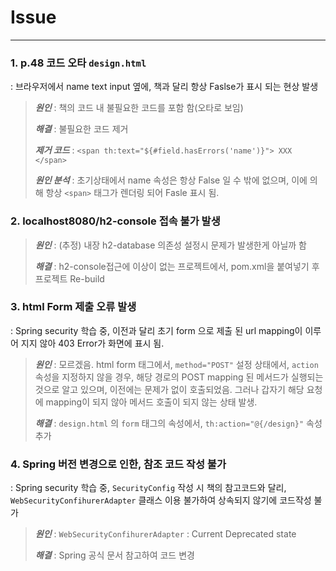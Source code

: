 # Issue

---

### 1. p.48 코드 오타 `design.html` 
: 브라우저에서 name text input 옆에, 책과 달리 항상 Faslse가 표시 되는 현상 발생
> ***원인*** : 책의 코드 내 불필요한 코드를 포함 함(오타로 보임)
> 
> ***해결*** : 불필요한 코드 제거
> 
> ***제거 코드*** : `<span th:text="${#field.hasErrors('name')}"> XXX </span>`
> 
> ***원인 분석*** : 초기상태에서 name 속성은 항상 False 일 수 밖에 없으며, 이에 의해 항상 
> `<span>` 태그가 렌더링 되어 Fasle 표시 됨.

### 2. localhost8080/h2-console 접속 불가 발생
> ***원인*** : (추정) 내장 h2-database 의존성 설정시 문제가 발생한게 아닐까 함
> 
> ***해결*** : h2-console접근에 이상이 없는 프로젝트에서, 
> pom.xml을 붙여넣기 후 프로젝트 Re-build

### 3. html Form 제출 오류 발생
 : Spring security 학습 중, 이전과 달리 초기 form 으로 제출 된 url mapping이 이루어 지지 않아 403 Error가 화면에 표시 됨.
> ***원인*** : 모르겠음. 
> html form 태그에서, `method="POST"` 설정 상태에서, `action` 속성을 지정하지 않을 경우, 해당 경로의 POST mapping 된 메서드가 실행되는 것으로 알고 있으며, 이전에는 문제가 없이 호출되었음. 그러나 갑자기 해당 요청에 mapping이 되지 않아 메서드 호출이 되지 않는 상태 발생.
>
> ***해결*** : `design.html` 의 `form` 태그의 속성에서, `th:action="@{/design}"` 속성 추가 

### 4. Spring 버전 변경으로 인한, 참조 코드 작성 불가
 : Spring security 학습 중, `SecurityConfig` 작성 시 책의 참고코드와 달리, `WebSecurityConfihurerAdapter` 클래스 이용 불가하여 상속되지 않기에 코드작성 불가
> ***원인*** : `WebSecurityConfihurerAdapter` : Current Deprecated state
> 
> ***해결*** : Spring 공식 문서 참고하여 코드 변경
 